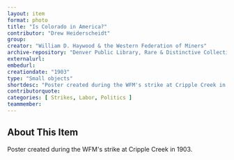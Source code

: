 ```yaml
---
layout: item
format: photo
title: "Is Colorado in America?"
contributor: "Drew Heiderscheidt"
group: 
creator: "William D. Haywood & the Western Federation of Miners"
archive-repository: "Denver Public Library, Rare & Distinctive Collections"
externalurl: 
embedurl: 
creationdate: "1903"
type: "Small objects"
shortdesc: "Poster created during the WFM's strike at Cripple Creek in 1903"
contributorquote: 
categories: [ Strikes, Labor, Politics ]
teammember: 
---
```


## About This Item

Poster created during the WFM's strike at Cripple Creek in 1903.
